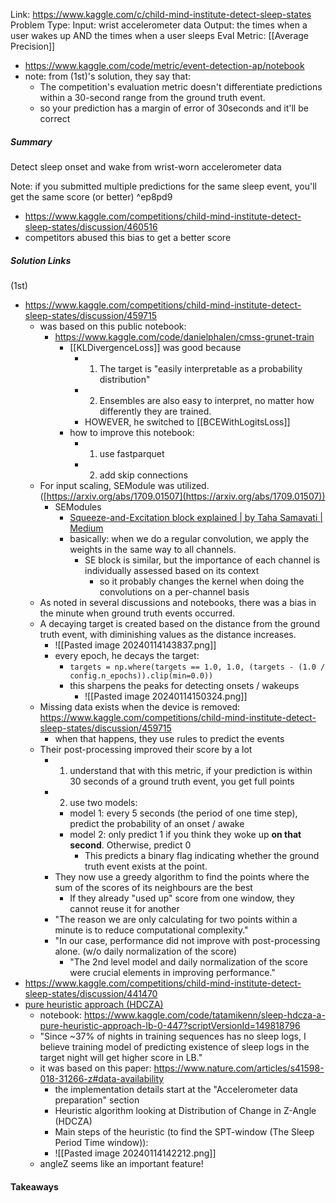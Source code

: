 Link: https://www.kaggle.com/c/child-mind-institute-detect-sleep-states
Problem Type: 
Input: wrist accelerometer data
Output: the times when a user wakes up AND the times when a user sleeps
Eval Metric: [[Average Precision]]
- https://www.kaggle.com/code/metric/event-detection-ap/notebook
- note: from (1st)'s solution, they say that:
	- The competition's evaluation metric doesn't differentiate predictions within a 30-second range from the ground truth event.
	- so your prediction has a margin of error of 30seconds and it'll be correct
##### Summary
Detect sleep onset and wake from wrist-worn accelerometer data


Note: if you submitted multiple predictions for the same sleep event, you'll get the same score (or better) ^ep8pd9
- https://www.kaggle.com/competitions/child-mind-institute-detect-sleep-states/discussion/460516
- competitors abused this bias to get a better score
##### Solution Links
(1st)
- https://www.kaggle.com/competitions/child-mind-institute-detect-sleep-states/discussion/459715
	- was based on this public notebook:
		- https://www.kaggle.com/code/danielphalen/cmss-grunet-train
			- [[KLDivergenceLoss]] was good because
				- 1) The target is "easily interpretable as a probability distribution"
				- 2) Ensembles are also easy to interpret, no matter how differently they are trained.
				- HOWEVER, he switched to [[BCEWithLogitsLoss]]
			- how to improve this notebook:
				- 1) use fastparquet
				- 2) add skip connections
	- For input scaling, SEModule was utilized. ([https://arxiv.org/abs/1709.01507](https://arxiv.org/abs/1709.01507))
		- SEModules
			- [Squeeze-and-Excitation block explained | by Taha Samavati | Medium](https://medium.com/@tahasamavati/squeeze-and-excitation-explained-387b5981f249)
			- basically: when we do a regular convolution, we apply the weights in the same way to all channels.
				- SE block is similar, but the importance of each channel is individually assessed based on its context
					- so it probably changes the kernel when doing the convolutions on a per-channel basis
	- As noted in several discussions and notebooks, there was a bias in the minute when ground truth events occurred.
	- A decaying target is created based on the distance from the ground truth event, with diminishing values as the distance increases.
		- ![[Pasted image 20240114143837.png]]
		- every epoch, he decays the target:
			- `targets = np.where(targets == 1.0, 1.0, (targets - (1.0 / config.n_epochs)).clip(min=0.0))`
			- this sharpens the peaks for detecting onsets / wakeups
				- ![[Pasted image 20240114150324.png]]
	- Missing data exists when the device is removed: https://www.kaggle.com/competitions/child-mind-institute-detect-sleep-states/discussion/459715
		- when that happens, they use rules to predict the events
	- Their post-processing improved their score by a lot
		- 1) understand that with this metric, if your prediction is within 30 seconds of a ground truth event, you get full points
		- 2) use two models:
			- model 1: every 5 seconds (the period of one time step), predict the probability of an onset / awake
			- model 2: only predict 1 if you think they woke up **on that second**. Otherwise, predict 0
				- This predicts a binary flag indicating whether the ground truth event exists at the point.
		- They now use a greedy algorithm to find the points where the sum of the scores of its neighbours are the best
			- If they already "used up" score from one window, they cannot reuse it for another
		- "The reason we are only calculating for two points within a minute is to reduce computational complexity."
		- "In our case, performance did not improve with post-processing alone. (w/o daily normalization of the score)
			- "The 2nd level model and daily normalization of the score were crucial elements in improving performance."
- https://www.kaggle.com/competitions/child-mind-institute-detect-sleep-states/discussion/441470
- [pure heuristic approach (HDCZA)](https://www.kaggle.com/competitions/child-mind-institute-detect-sleep-states/discussion/453267)
	- notebook: https://www.kaggle.com/code/tatamikenn/sleep-hdcza-a-pure-heuristic-approach-lb-0-447?scriptVersionId=149818796
	- "Since ~37% of nights in training sequences has no sleep logs, I believe training model of predicting existence of sleep logs in the target night will get higher score in LB."
	- it was based on this paper: https://www.nature.com/articles/s41598-018-31266-z#data-availability
		- the implementation details start at the "Accelerometer data preparation" section
		- Heuristic algorithm looking at Distribution of Change in Z-Angle (HDCZA)
		- Main steps of the heuristic (to find the SPT-window (The Sleep Period Time window)):
		- ![[Pasted image 20240114142212.png]]
	- angleZ seems like an important feature!

#### Takeaways